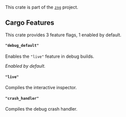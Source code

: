 <!--do doc --readme header-->
This crate is part of the [`zng`](https://github.com/zng-ui/zng?tab=readme-ov-file#crates) project.


<!--do doc --readme features-->
## Cargo Features

This crate provides 3 feature flags, 1 enabled by default.

#### `"debug_default"`
Enables the `"live"` feature in debug builds.

*Enabled by default.*

#### `"live"`
Compiles the interactive inspector.

#### `"crash_handler"`
Compiles the debug crash handler.

<!--do doc --readme #SECTION-END-->


